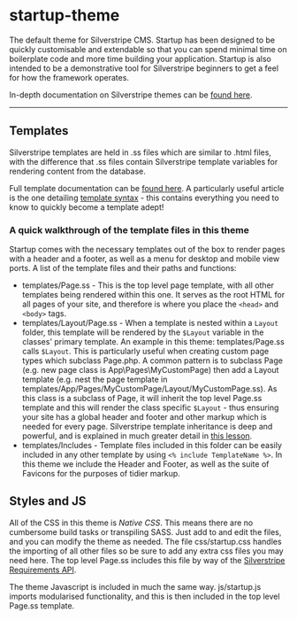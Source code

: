 # startup-theme

The default theme for Silverstripe CMS. Startup has been designed to be quickly customisable and extendable so that you 
can spend minimal time on boilerplate code and more time building your application. Startup is also intended to be a 
demonstrative tool for Silverstripe beginners to get a feel for how the framework operates.

In-depth documentation on Silverstripe themes can be [found here](https://docs.silverstripe.org/en/5/developer_guides/templates/themes/).

--------

## Templates

Silverstripe templates are held in .ss files which are similar to .html files, with the difference that .ss files 
contain Silverstripe template variables for rendering content from the database.

Full template documentation can be [found here](https://docs.silverstripe.org/en/5/developer_guides/templates/). A
particularly useful article is the one detailing [template syntax](https://docs.silverstripe.org/en/5/developer_guides/templates/syntax/) -
this contains everything you need to know to quickly become a template adept!

### A quick walkthrough of the template files in this theme

Startup comes with the necessary templates out of the box to render pages with a header and a footer, as well as a menu 
for desktop and mobile view ports. A list of the template files and their paths and functions:

* templates/Page.ss - This is the top level page template, with all other templates being rendered within this one. It 
serves as the root HTML for all pages of your site, and therefore is where you place the `<head>` and `<body>` tags.
* templates/Layout/Page.ss - When a template is nested within a `Layout` folder, this template will be rendered by the 
`$Layout` variable in the classes' primary template. An example in this theme: templates/Page.ss calls `$Layout`. This 
is particularly useful when creating custom page types which subclass Page.php. A common pattern is to subclass Page 
(e.g. new page class is App\Pages\MyCustomPage) then add a Layout template (e.g. nest the page template in
templates/App/Pages/MyCustomPage/Layout/MyCustomPage.ss). As this class is a subclass of Page, it will inherit the top 
level Page.ss template and this will render the class specific `$Layout` - thus ensuring your site has a global header 
and footer and other markup which is needed for every page. Silverstripe template inheritance is deep and powerful, and 
is explained in much greater detail in [this lesson](https://www.silverstripe.org/learn/lessons/v4/working-with-multiple-templates-1).
* templates/Includes - Template files included in this folder can be easily included in any other template by using
`<% include TemplateName %>`. In this theme we include the Header and Footer, as well as the suite of Favicons for the
purposes of tidier markup.

## Styles and JS

All of the CSS in this theme is *Native CSS*. This means there are no cumbersome build tasks or transpiling SASS. Just
add to and edit the files, and you can modify the theme as needed. The file css/startup.css handles the importing of all
other files so be sure to add any extra css files you may need here. The top level Page.ss includes this file by way of
the [Silverstripe Requirements API](https://docs.silverstripe.org/en/5/developer_guides/templates/requirements/).

The theme Javascript is included in much the same way. js/startup.js imports modularised functionality, and this is then
included in the top level Page.ss template.

